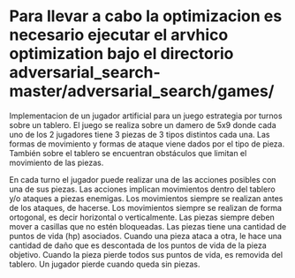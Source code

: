 #    Para llevar a cabo la optimizacion es necesario ejecutar el arvhico optimization bajo el directorio adversarial_search-master/adversarial_search/games/                       #

Implementacion de un jugador artificial para un juego estrategia por turnos sobre un tablero.
El juego se realiza sobre un damero de 5x9 donde cada uno de los 2 jugadores tiene 3 piezas de 3 tipos distintos
cada una. Las formas de movimiento y formas de ataque viene dados por el tipo de pieza. También sobre el
tablero se encuentran obstáculos que limitan el movimiento de las piezas.

En cada turno el jugador puede realizar una de las acciones posibles con una de sus piezas. Las acciones implican
movimientos dentro del tablero y/o ataques a piezas enemigas. Los movimientos siempre se realizan antes de los
ataques, de hacerse. Los movimientos siempre se realizan de forma ortogonal, es decir horizontal o verticalmente.
Las piezas siempre deben mover a casillas que no estén bloqueadas.
Las piezas tiene una cantidad de puntos de vida (hp) asociados. Cuando una pieza ataca a otra, le hace una
cantidad de daño que es descontada de los puntos de vida de la pieza objetivo. Cuando la pieza pierde todos sus
puntos de vida, es removida del tablero. Un jugador pierde cuando queda sin piezas. 
